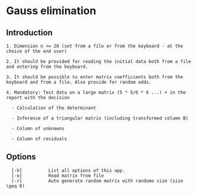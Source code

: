 # Gauss elimination
  ## Introduction
  
    1. Dimension n <= 20 (set from a file or from the keyboard - at the choice of the end user)

    2. It should be provided for reading the initial data both from a file and entering from the keyboard.

    3. It should be possible to enter matrix coefficients both from the keyboard and from a file. Also provide for random odds.

    4. Mandatory: Test data on a large matrix (5 * 5/6 * 6 ...) + in the report with the decision

      - Calculation of the determinant

      - Inference of a triangular matrix (including transformed column B)

      - Column of unknowns

      - Column of residuals
  ## Options
      
      [-h]          List all options of this app.
      [-o]          Read matrix from file 
      [-r]          Auto generate random matrix with randome size (size \geq 0)
  
